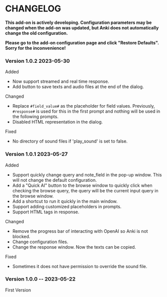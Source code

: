 # CHANGELOG

**This add-on is actively developing. Configuration parameters may be changed when the add-on was updated, but Anki does not automatically change the old configuration.**

**Please go to the add-on configuration page and click "Restore Defaults". Sorry for the inconvenience!**


### Version **1.0.2** 2023-05-30

Added

* Now support streamed and real time response.
* Add button to save texts and audio files at the end of the dialog.

Changed

* Replace `#field_value#` as the placeholder for field values. Previously, `#response#` is used for this in the first prompt and nothing will be used in the following prompts.
* Disabled HTML representation in the dialog.

Fixed

* No directory of sound files if 'play_sound' is set to false.

### Version **1.0.1** 2023-05-27

Added

* Support quickly change query and note_field in the pop-up window. This will not change the default configuration.
* Add a "Quick AI" button to the browse window to quickly click when checking the browse query, the query will be the current input query in the browse window.
* Add a shortcut to run it quickly in the main window.
* Support adding customized placeholders in prompts.
* Support HTML tags in response.

Changed

* Remove the progress bar of interacting with OpenAI so Anki is not blocked.
* Change configuration files.
* Change the response window. Now the texts can be copied.

Fixed

* Sometimes it does not have permission to override the sound file.

### Version **1.0.0** -- 2023-05-22

First Version